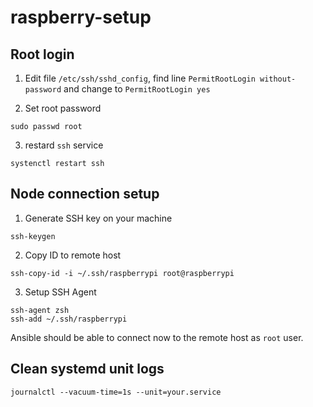 # raspberry-setup

## Root login
1) Edit file `/etc/ssh/sshd_config`, find line
`PermitRootLogin without-password` and change to `PermitRootLogin yes`

2) Set root password
```shell
sudo passwd root
```

3) restard `ssh` service
```shell
systenctl restart ssh
```

## Node connection setup

1) Generate SSH key on your machine
```shell
ssh-keygen
```

2) Copy ID to remote host
```shell
ssh-copy-id -i ~/.ssh/raspberrypi root@raspberrypi
```

3) Setup SSH Agent
```shell
ssh-agent zsh
ssh-add ~/.ssh/raspberrypi
```

Ansible should be able to connect now to the remote host as `root` user.

## Clean systemd unit logs
```shell
journalctl --vacuum-time=1s --unit=your.service
```
